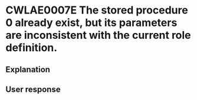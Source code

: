 # CWLAE0007E The stored procedure 0 already exist, but its parameters are inconsistent with the current role definition.

## Explanation

## User response